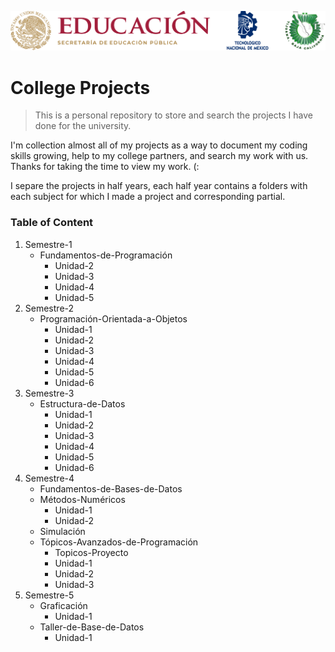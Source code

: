 
![ITT Wallpaper](/Resource/wallpaper_itt.png)

# College Projects

> This is a personal repository to store and search the projects I have done for the university.

I'm collection almost all of my projects as a way to document my coding skills growing, help to my college partners, and search my work with us. Thanks for taking the time to view my work. (:

I separe the projects in half years, each half year contains a folders with each subject for which I made a project and corresponding partial.


### Table of Content
1. Semestre-1
    - Fundamentos-de-Programación
        - Unidad-2
        - Unidad-3
        - Unidad-4
        - Unidad-5
2. Semestre-2
    - Programación-Orientada-a-Objetos
        - Unidad-1
        - Unidad-2
        - Unidad-3
        - Unidad-4
        - Unidad-5
        - Unidad-6
3. Semestre-3
    - Estructura-de-Datos
        - Unidad-1
        - Unidad-2
        - Unidad-3
        - Unidad-4
        - Unidad-5
        - Unidad-6
4. Semestre-4
    - Fundamentos-de-Bases-de-Datos
    - Métodos-Numéricos
        - Unidad-1
        - Unidad-2
    - Simulación
    - Tópicos-Avanzados-de-Programación
        - Topicos-Proyecto
        - Unidad-1
        - Unidad-2
        - Unidad-3
5. Semestre-5
    - Graficación
        - Unidad-1
    - Taller-de-Base-de-Datos
        - Unidad-1
    
